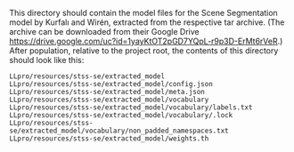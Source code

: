 This directory should contain the model files for the Scene Segmentation model by Kurfalı and Wirén, extracted from the respective tar archive. (The archive can be downloaded from their Google Drive <https://drive.google.com/uc?id=1yayKtOT2pGD7YQpL-r9p3D-ErMt6rVeR>.)
After population, relative to the project root, the contents of this directory should look like this:
```
LLpro/resources/stss-se/extracted_model
LLpro/resources/stss-se/extracted_model/config.json
LLpro/resources/stss-se/extracted_model/meta.json
LLpro/resources/stss-se/extracted_model/vocabulary
LLpro/resources/stss-se/extracted_model/vocabulary/labels.txt
LLpro/resources/stss-se/extracted_model/vocabulary/.lock
LLpro/resources/stss-se/extracted_model/vocabulary/non_padded_namespaces.txt
LLpro/resources/stss-se/extracted_model/weights.th
```

